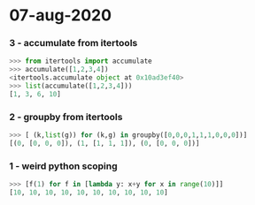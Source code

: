 # 07-aug-2020

### 3 - accumulate from itertools

```python
>>> from itertools import accumulate
>>> accumulate([1,2,3,4])
<itertools.accumulate object at 0x10ad3ef40>
>>> list(accumulate([1,2,3,4]))
[1, 3, 6, 10]
```

### 2 - groupby from itertools

```python
>>> [ (k,list(g)) for (k,g) in groupby([0,0,0,1,1,1,0,0,0])]
[(0, [0, 0, 0]), (1, [1, 1, 1]), (0, [0, 0, 0])]
```

### 1 - weird python scoping

```python
>>> [f(1) for f in [lambda y: x+y for x in range(10)]]
[10, 10, 10, 10, 10, 10, 10, 10, 10, 10]
```
